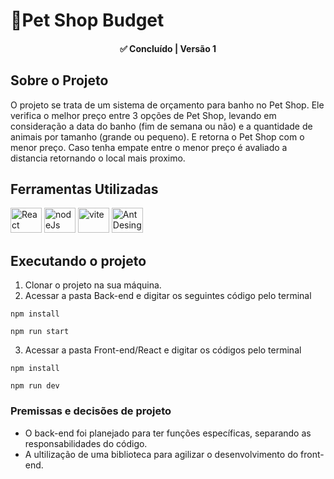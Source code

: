 # 🐶Pet Shop Budget
<h4 align="center"> 
	✅  Concluído | Versão 1
</h4>

## Sobre o Projeto
O projeto se trata de um sistema de orçamento para banho no Pet Shop. Ele verifica o melhor preço entre 3 opções de Pet Shop, levando em consideração a data do banho (fim de semana ou não) e a quantidade de animais por tamanho (grande ou pequeno). E retorna o Pet Shop com o menor preço. Caso tenha empate entre o menor preço é avaliado a distancia retornando o local mais proximo.

## Ferramentas Utilizadas 
<div style="display: inline-block;">
<img style="align: center; height: 40px; width: 50px;" alt="React" src="https://cdn.jsdelivr.net/gh/devicons/devicon@latest/icons/react/react-original.svg" />
<img style="align: center; height: 40px; width: 50px;" alt="nodeJs" src="https://cdn.jsdelivr.net/gh/devicons/devicon@latest/icons/nodejs/nodejs-original-wordmark.svg" />
<img style="align: center; height: 40px; width: 50px;" alt="vite" src="https://cdn.jsdelivr.net/gh/devicons/devicon@latest/icons/vitejs/vitejs-original.svg" />
<img style="align: center; height: 40px; width: 50px;" alt="AntDesing" src="https://cdn.jsdelivr.net/gh/devicons/devicon@latest/icons/antdesign/antdesign-original.svg" />
</div>

## Executando o projeto
1. Clonar o projeto na sua máquina.
2. Acessar a pasta Back-end e digitar os seguintes código pelo terminal

```
npm install
```
```
npm run start
```

3. Acessar a pasta Front-end/React e digitar os códigos pelo terminal

```
npm install
```
```
npm run dev
```
### Premissas e decisões de projeto
* O back-end foi planejado para ter funções específicas, separando as responsabilidades do código.
* A ultilização de uma biblioteca para agilizar o desenvolvimento do front-end.
